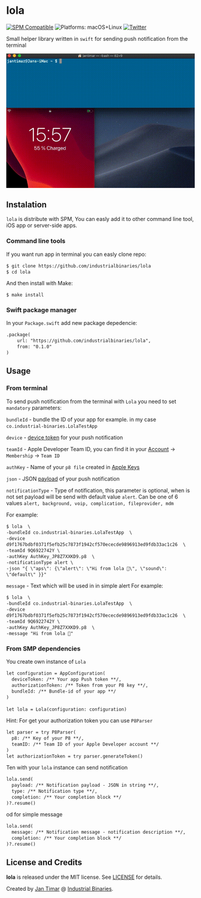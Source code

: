 # lola

[![SPM Compatible](https://img.shields.io/badge/spm-compatible-brightgreen.svg?style=flat)](https://swift.org/package-manager)
![Platforms: macOS+Linux](https://img.shields.io/badge/platforms-macOS%20iOS%20tvOS-brightgreen.svg?style=flat)
[![Twitter](https://img.shields.io/badge/twitter-@i_binaries-blue.svg?style=flat)](https://twitter.com/i_binaries)

Small helper library written in `swift` for sending push notification from the terminal

![Lola](lola-example.gif)

## Instalation

`lola` is distribute with SPM, You can easly add it to other command line tool, iOS app or server-side apps.

### Command line tools

If you want run app in terminal you can easly clone repo:
```
$ git clone https://github.com/industrialbinaries/lola
$ cd lola
```
And then install with Make:
```
$ make install
```

###  Swift package manager

In your  `Package.swift` add new package depedencie: 
```
.package(
    url: "https://github.com/industrialbinaries/lola",
    from: "0.1.0"
)
```

## Usage

### From terminal

To send push notification from the terminal with `Lola` you need to set `mandatory` parameters:
 
`bundleId` - bundle the ID of your app for example. in my case `co.industrial-binaries.LolaTestApp`

`device` - [device token](https://developer.apple.com/documentation/usernotifications/registering_your_app_with_apns) for your push notification

`teamId` - Apple Developer Team ID, you can find it in your [Account](https://developer.apple.com/account/) -> `Membership` -> `Team ID`

`authKey` - Name of your `p8 file` created in [Apple Keys](https://developer.apple.com/account/resources/authkeys/list)

`json` -  JSON [payload](https://developer.apple.com/library/archive/documentation/NetworkingInternet/Conceptual/RemoteNotificationsPG/CreatingtheNotificationPayload.html) of your push notification 

`notificationType` - Type of notification, this parameter is optional, when is not set payload will be send with default value `alert`. Can be one of 6 values `alert, background, voip, complication, fileprovider, mdm`

For example:
```
$ lola  \
-bundleId co.industrial-binaries.LolaTestApp  \
-device d9f1767bdbf0371f5efb25c7873f1942cf570ececde9896913ed9fdb33ac1c26  \
-teamId 9Q6922742Y \
-authKey AuthKey_JP8Z7XXKD9.p8  \
-notificationType alert \
-json "{ \"aps\": {\"alert\": \"Hi from lola 👋\", \"sound\": \"default\" }}"
```

`message` - Text which will be used in in simple alert
For example:
```
$ lola  \
-bundleId co.industrial-binaries.LolaTestApp  \
-device d9f1767bdbf0371f5efb25c7873f1942cf570ececde9896913ed9fdb33ac1c26  \
-teamId 9Q6922742Y \
-authKey AuthKey_JP8Z7XXKD9.p8  \
-message "Hi from lola 👋"
```

### From SMP dependencies

You create own instance of  `Lola`
```
let configuration = AppConfiguration(
  deviceToken: /** Your app Push token **/,
  authorizationToken: /** Token from your P8 key **/,
  bundleId: /** Bundle-id of your app **/
)

let lola = Lola(configuration: configuration)
```

Hint: For get your authorization token you can use `P8Parser`

```
let parser = try P8Parser(
  p8: /** Key of your P8 **/,
  teamID: /** Team ID of your Apple Developer account **/
)
let authorizationToken = try parser.generateToken()
```

Ten with your `lola` instance can send notification
```
lola.send(
  payload: /** Notification payload - JSON in string **/,
  type: /** Notification type **/,
  completion: /** Your completion block **/
)?.resume()
```
od for simple message
```
lola.send(
  message: /** Notification message - notification description **/,
  completion: /** Your completion block **/
)?.resume()
```

## License and Credits

**lola** is released under the MIT license. See [LICENSE](/LICENSE) for details.

Created by [Jan Timar](https://github.com/jantimar) @ [Industrial Binaries](https://industrial-binaries.co).
